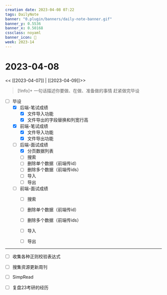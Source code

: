 ```yaml
---
creation date: 2023-04-08 07:22
tags: DailyNote
banner: "0.plugin/banners/daily-note-banner.gif"
banner_y: 0.5536
banner_x: 0.50168
cssclass: noyaml
banner_icon: 💌
week: 2023-14
---
```


# 2023-04-08

<< [[2023-04-07]] | [[2023-04-09]]>>


> [!info]+ 一句话描述你要做、在做、准备做的事情
> 赶紧做完毕设

- [ ] 毕设
	- [x] 后端-笔试成绩
		- [x] 文件导入功能
		- [x] 文件导出的字段替换和列宽行高
	- [x] 前端-笔试成绩
		- [x] 文件导入功能
		- [x] 文件导出功能
	- [ ] 后端-面试成绩
		- [x] 分页数据列表
		- [ ] 搜索
		- [ ] 删除单个数据（前端传id）
		- [ ] 删除多个数据（前端传ids）
		- [ ] 导入
		- [ ] 导出
	- [ ] 前端-面试成绩
		- [ ] 搜索
		- [ ] 删除单个数据（前端传id）
		- [ ] 删除多个数据（前端传ids）
		- [ ] 导入
		- [ ] 导出


---

- [ ] 收集各种正则校验表达式
- [ ] 搜集资源更新周刊
- [ ] SimpRead

- [ ] 复盘23考研的经历